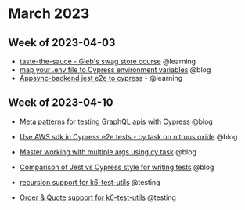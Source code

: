 # March 2023

## Week of 2023-04-03

- [taste-the-sauce - Gleb's swag store course](https://github.com/muratkeremozcan/taste-the-sauce) @learning
- [map your .env file to Cypress environment variables](https://www.youtube.com/watch?v=fq-VDY6VQls) @blog
- [Appsync-backend jest e2e to cypress](https://github.com/muratkeremozcan/appsyncmasterclass-backend) - @learning

## Week of 2023-04-10

- [Meta patterns for testing GraphQL apis with Cypress](https://www.youtube.com/watch?v=qPLEGJnd6E8) @blog

- [Use AWS sdk in Cypress e2e tests - cy.task on nitrous oxide](https://www.youtube.com/watch?v=krcV6p4daxM) @blog

- [Master working with multiple args using cy task](https://www.youtube.com/watch?v=OH-ptCdYPxU) @blog

- [Comparison of Jest vs Cypress style for writing tests](https://www.youtube.com/watch?v=jTgT3VGhqKw) @blog

- [recursion support for k6-test-utils](https://github.com/helloextend/k6-test-utils/pull/33) @testing

- [Order & Quote support for k6-test-utils](https://github.com/helloextend/k6-test-utils/pull/31) @testing

  

  
